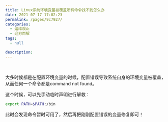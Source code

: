 ```yaml
---
title: Linux系统环境变量被覆盖所有命令找不到怎么办
date: 2021-07-17 17:02:23
permalink: /pages/9c7927/
categories:
  - 运维观止
  - 迎刃而解
tags:
  - null

description:
---
```


<br><ArticleTopAd></ArticleTopAd>


大多时候都是在配置环境变量的时候，配置错误导致系统自身的环境变量被覆盖，从而任何一个命令都是command not found。

这个时候，可以先手动临时声明进行解救：

```sh
export PATH=$PATH:/bin
```

此时会发现命令暂时可用了，然后再把刚刚配置错误的变量修复即可！



<br><ArticleTopAd></ArticleTopAd>
